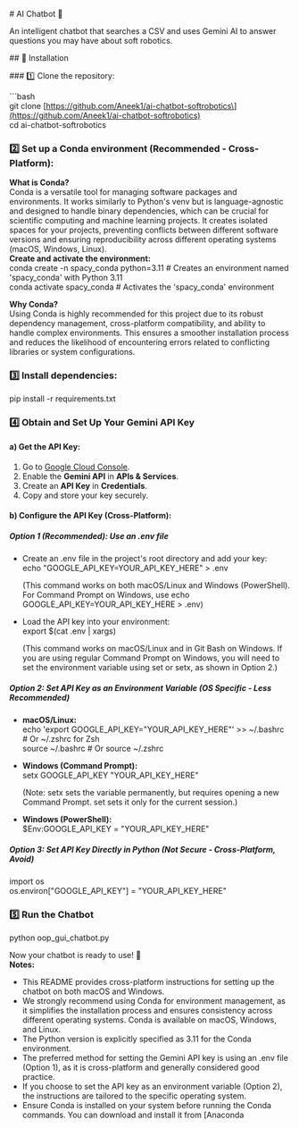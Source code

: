 \# AI Chatbot 🤖

An intelligent chatbot that searches a CSV and uses Gemini AI to answer questions you may have about soft robotics.

\#\# 🚀 Installation

\#\#\# 1️⃣ Clone the repository:

\`\`\`bash  
git clone \[https://github.com/Aneek1/ai-chatbot-softrobotics\](https://github.com/Aneek1/ai-chatbot-softrobotics)  
cd ai-chatbot-softrobotics

### **2️⃣ Set up a Conda environment (Recommended \- Cross-Platform):**

**What is Conda?**  
Conda is a versatile tool for managing software packages and environments. It works similarly to Python's venv but is language-agnostic and designed to handle binary dependencies, which can be crucial for scientific computing and machine learning projects. It creates isolated spaces for your projects, preventing conflicts between different software versions and ensuring reproducibility across different operating systems (macOS, Windows, Linux).  
**Create and activate the environment:**  
conda create \-n spacy\_conda python=3.11  \# Creates an environment named 'spacy\_conda' with Python 3.11  
conda activate spacy\_conda                 \# Activates the 'spacy\_conda' environment

**Why Conda?**  
Using Conda is highly recommended for this project due to its robust dependency management, cross-platform compatibility, and ability to handle complex environments. This ensures a smoother installation process and reduces the likelihood of encountering errors related to conflicting libraries or system configurations.

### **3️⃣ Install dependencies:**

pip install \-r requirements.txt

### **4️⃣ Obtain and Set Up Your Gemini API Key**

#### **a) Get the API Key:**

1. Go to [Google Cloud Console](https://console.cloud.google.com/).  
2. Enable the **Gemini API** in **APIs & Services**.  
3. Create an **API Key** in **Credentials**.  
4. Copy and store your key securely.

#### **b) Configure the API Key (Cross-Platform):**

##### **Option 1 (Recommended): Use an .env file**

* Create an .env file in the project's root directory and add your key:  
  echo "GOOGLE\_API\_KEY=YOUR\_API\_KEY\_HERE" \> .env

  (This command works on both macOS/Linux and Windows (PowerShell). For Command Prompt on Windows, use echo GOOGLE\_API\_KEY=YOUR\_API\_KEY\_HERE \> .env)  
* Load the API key into your environment:  
  export $(cat .env | xargs)

  (This command works on macOS/Linux and in Git Bash on Windows. If you are using regular Command Prompt on Windows, you will need to set the environment variable using set or setx, as shown in Option 2.)

##### **Option 2: Set API Key as an Environment Variable (OS Specific \- Less Recommended)**

* **macOS/Linux:**  
  echo 'export GOOGLE\_API\_KEY="YOUR\_API\_KEY\_HERE"' \>\> \~/.bashrc  \# Or \~/.zshrc for Zsh  
  source \~/.bashrc \# Or source \~/.zshrc

* **Windows (Command Prompt):**  
  setx GOOGLE\_API\_KEY "YOUR\_API\_KEY\_HERE"

  (Note: setx sets the variable permanently, but requires opening a new Command Prompt. set sets it only for the current session.)  
* **Windows (PowerShell):**  
  $Env:GOOGLE\_API\_KEY \= "YOUR\_API\_KEY\_HERE"

##### **Option 3: Set API Key Directly in Python (Not Secure \- Cross-Platform, Avoid)**

import os  
os.environ\["GOOGLE\_API\_KEY"\] \= "YOUR\_API\_KEY\_HERE"

### **5️⃣ Run the Chatbot**

python oop\_gui\_chatbot.py

Now your chatbot is ready to use\! 🚀  
**Notes:**

* This README provides cross-platform instructions for setting up the chatbot on both macOS and Windows.  
* We strongly recommend using Conda for environment management, as it simplifies the installation process and ensures consistency across different operating systems. Conda is available on macOS, Windows, and Linux.  
* The Python version is explicitly specified as 3.11 for the Conda environment.  
* The preferred method for setting the Gemini API key is using an .env file (Option 1), as it is cross-platform and generally considered good practice.  
* If you choose to set the API key as an environment variable (Option 2), the instructions are tailored to the specific operating system.  
* Ensure Conda is installed on your system before running the Conda commands. You can download and install it from \[Anaconda
